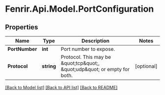 # Fenrir.Api.Model.PortConfiguration

## Properties

Name | Type | Description | Notes
------------ | ------------- | ------------- | -------------
**PortNumber** | **int** | Port number to expose. | 
**Protocol** | **string** | Protocol. This may be \&quot;tcp\&quot;, \&quot;udp\&quot; or empty for both. | [optional] 

[[Back to Model list]](../README.md#documentation-for-models) [[Back to API list]](../README.md#documentation-for-api-endpoints) [[Back to README]](../README.md)

